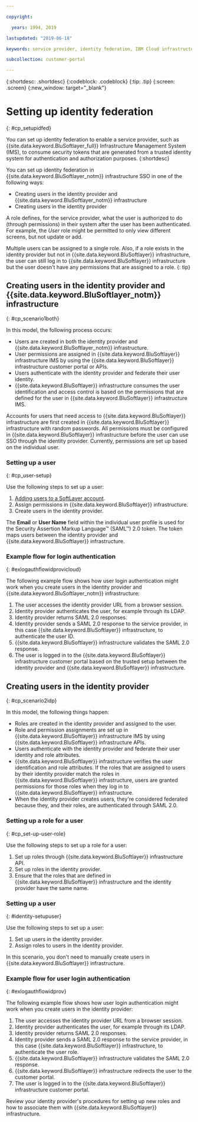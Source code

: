 ```yaml
---

copyright:

  years: 1994, 2019

lastupdated: "2019-06-18"

keywords: service provider, identity federation, IBM Cloud infrastructure SSO

subcollection: customer-portal 

---
```


{:shortdesc: .shortdesc}
{:codeblock: .codeblock}
{:tip: .tip}
{:screen: .screen}
{:new_window: target="_blank"}

# Setting up identity federation
{: #cp_setupidfed}

You can set up identity federation to enable a service provider, such as {{site.data.keyword.BluSoftlayer_full}} Infrastructure Management System (IMS), to consume security tokens that are generated from a trusted identity system for authentication and authorization purposes.
{:shortdesc}

You can set up identity federation in {{site.data.keyword.BluSoftlayer_notm}} infrastructure SSO in one of the following ways:
* Creating users in the identity provider and {{site.data.keyword.BluSoftlayer_notm}} infrastructure
* Creating users in the identity provider

A role defines, for the service provider, what the user is authorized to do (through permissions) in their system after the user has been authenticated. For example, the *User* role might be permitted to only view different screens, but not update or add.

Multiple users can be assigned to a single role. Also, if a role exists in the identity provider but not in {{site.data.keyword.BluSoftlayer}} infrastructure, the user can still log in to {{site.data.keyword.BluSoftlayer}} infrastructure but the user doesn't have any permissions that are assigned to a role.
{: tip}


## Creating users in the identity provider and {{site.data.keyword.BluSoftlayer_notm}} infrastructure
{: #cp_scenario1both}

In this model, the following process occurs:
* Users are created in both the identity provider and {{site.data.keyword.BluSoftlayer_notm}} infrastructure.
* User permissions are assigned in {{site.data.keyword.BluSoftlayer}} infrastructure IMS by using the {{site.data.keyword.BluSoftlayer}} infrastructure customer portal or APIs.
* Users authenticate with the identity provider and federate their user identity.
* {{site.data.keyword.BluSoftlayer}} infrastructure consumes the user identification and access control is based on the permissions that are defined for the user in {{site.data.keyword.BluSoftlayer}} infrastructure IMS.

Accounts for users that need access to {{site.data.keyword.BluSoftlayer}} infrastructure are first created in {{site.data.keyword.BluSoftlayer}} infrastructure with random passwords. All permissions must be configured in {{site.data.keyword.BluSoftlayer}} infrastructure before the user can use SSO through the identity provider. Currently, permissions are set up based on the individual user.

### Setting up a user
{: #cp_user-setup}

Use the following steps to set up a user:

1. [Adding users to a SoftLayer account](/docs/customer-portal?topic=customer-portal-customerportal_addusertocpacct#customerportal_addusertocpacct).
2. Assign permissions in {{site.data.keyword.BluSoftlayer}} infrastructure.
3. Create users in the identity provider.

The **Email** or **User Name** field within the individual user profile is used for the Security Assertion Markup Language&trade; (SAML&trade;) 2.0 token. The token maps users between the identity provider and {{site.data.keyword.BluSoftlayer}} infrastructure.

### Example flow for login authentication
{: #exlogauthflowidprovicloud}

The following example flow shows how user login authentication might work when you create users in the identity provider and {{site.data.keyword.BluSoftlayer_notm}} infrastructure:
1. The user accesses the identity provider URL from a browser session.
2. Identity provider authenticates the user, for example through its LDAP.
3. Identity provider returns SAML 2.0 responses.
4. Identity provider sends a SAML 2.0 response to the service provider, in this case {{site.data.keyword.BluSoftlayer}} infrastructure, to authenticate the user ID.
5. {{site.data.keyword.BluSoftlayer}} infrastructure validates the SAML 2.0 response.
6. The user is logged in to the {{site.data.keyword.BluSoftlayer}} infrastructure customer portal based on the trusted setup between the identity provider and {{site.data.keyword.BluSoftlayer}} infrastructure.


## Creating users in the identity provider
{: #cp_scenario2idp}

In this model, the following things happen:
* Roles are created in the identity provider and assigned to the user.
* Role and permission assignments are set up in {{site.data.keyword.BluSoftlayer}} infrastructure IMS by using {{site.data.keyword.BluSoftlayer}} infrastructure APIs.
* Users authenticate with the identity provider and federate their user identity and role attributes.
* {{site.data.keyword.BluSoftlayer}} infrastructure verifies the user identification and role attributes. If the roles that are assigned to users by their identity provider match the roles in {{site.data.keyword.BluSoftlayer}} infrastructure, users are granted permissions for those roles when they log in to {{site.data.keyword.BluSoftlayer}} infrastructure.
* When the identity provider creates users, they're considered federated because they, and their roles, are authenticated through SAML 2.0.

### Setting up a role for a user
{: #cp_set-up-user-role}

Use the following steps to set up a role for a user:

1. Set up roles through {{site.data.keyword.BluSoftlayer}} infrastructure API.
2. Set up roles in the identity provider.
3. Ensure that the roles that are defined in {{site.data.keyword.BluSoftlayer}} infrastructure and the identity provider have the same name.

### Setting up a user
{: #identity-setupuser}

Use the following steps to set up a user:

1. Set up users in the identity provider.
2. Assign roles to users in the identity provider.

In this scenario, you don't need to manually create users in {{site.data.keyword.BluSoftlayer}} infrastructure.

### Example flow for user login authentication
{: #exlogauthflowidprov}

The following example flow shows how user login authentication might work when you create users in the identity provider:
1. The user accesses the identity provider URL from a browser session.
2. Identity provider authenticates the user, for example through its LDAP.
3. Identity provider returns SAML 2.0 responses.
4. Identity provider sends a SAML 2.0 response to the service provider, in this case {{site.data.keyword.BluSoftlayer}} infrastructure, to authenticate the user role.
5. {{site.data.keyword.BluSoftlayer}} infrastructure validates the SAML 2.0 response.
6. {{site.data.keyword.BluSoftlayer}} infrastructure redirects the user to the customer portal.
7. The user is logged in to the {{site.data.keyword.BluSoftlayer}} infrastructure customer portal.

Review your identity provider's procedures for setting up new roles and how to associate them with {{site.data.keyword.BluSoftlayer}} infrastructure.
